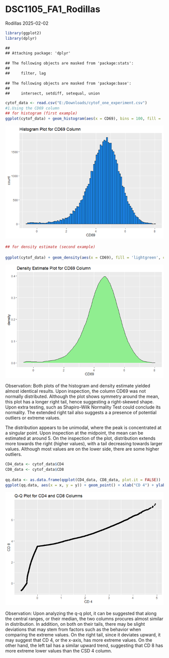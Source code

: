 DSC1105_FA1_Rodillas
================
Rodillas
2025-02-02

``` r
library(ggplot2)
library(dplyr)
```

    ## 
    ## Attaching package: 'dplyr'

    ## The following objects are masked from 'package:stats':
    ## 
    ##     filter, lag

    ## The following objects are masked from 'package:base':
    ## 
    ##     intersect, setdiff, setequal, union

``` r
cytof_data <- read.csv("E:/Downloads/cytof_one_experiment.csv")
#1.Using the CD69 column
## for histogram (first example)
ggplot(cytof_data) + geom_histogram(aes(x = CD69), bins = 100, fill = 'dodgerblue', color ='black') + ggtitle("Histogram Plot for CD69 Column")
```

![](DSC1105_FA1_Rodillas_files/figure-gfm/unnamed-chunk-1-1.png)<!-- -->

``` r
## for density estimate (second example)

ggplot(cytof_data) + geom_density(aes(x = CD69), fill = 'lightgreen', color ='black') + ggtitle("Density Estimate Plot for CD69 Column")
```

![](DSC1105_FA1_Rodillas_files/figure-gfm/unnamed-chunk-2-1.png)<!-- -->

Observation: Both plots of the histogram and density estimate yielded
almost identical results. Upon inspection, the column CD69 was not
normally distributed. Although the plot shows symmetry around the mean,
this plot has a longer right tail, hence suggesting a right-skewed
shape. Upon extra testing, such as Shapiro-Wilk Normality Test could
conclude its normality. The extended right tail also suggests a a
presence of potential outliers or extreme values.

The distribution appears to be unimodal, where the peak is concentrated
at a singular point. Upon inspection at the midpoint, the mean can be
estimated at around 5. On the inspection of the plot, distribution
extends more towards the right (higher values), with a tail decreasing
towards larger values. Although most values are on the lower side, there
are some higher outliers.

``` r
CD4_data <- cytof_data$CD4
CD8_data <- cytof_data$CD8

qq.data <- as.data.frame(qqplot(CD4_data, CD8_data, plot.it = FALSE))
ggplot(qq.data, aes(x = x, y = y)) + geom_point() + xlab("CD 4") + ylab("CD 8") + ggtitle("Q-Q Plot for CD4 and CD8 Columns")
```

![](DSC1105_FA1_Rodillas_files/figure-gfm/unnamed-chunk-3-1.png)<!-- -->

Observation: Upon analyzing the q-q plot, it can be suggested that along
the central ranges, or their median, the two columns procures almost
similar in distribution. In addition, on both on their tails, there may
be slight deviations that may stem from factors such as the behavior
when comparing the extreme values. On the right tail, since it deviates
upward, it may suggest that CD 4, or the x-axis, has more extreme
values. On the other hand, the left tail has a similar upward trend,
suggesting that CD 8 has more extreme lower values than the CSD 4
column.
